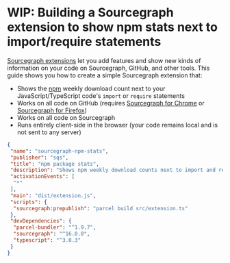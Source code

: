 # WIP: Building a Sourcegraph extension to show npm stats next to import/require statements

[Sourcegraph extensions](https://docs.sourcegraph.com/extensions) let you add features and show new kinds of information on your code on Sourcegraph, GitHub, and other tools. This guide shows you how to create a simple Sourcegraph extension that:

- Shows the [npm](https://npmjs.com) weekly download count next to your JavaScript/TypeScript code's `import` or `require` statements
- Works on all code on GitHub (requires [Sourcegraph for Chrome](https://chrome.google.com/webstore/detail/sourcegraph/dgjhfomjieaadpoljlnidmbgkdffpack) or [Sourcegraph for Firefox](https://addons.mozilla.org/en-US/firefox/addon/sourcegraph/))
- Works on all code on Sourcegraph
- Runs entirely client-side in the browser (your code remains local and is not sent to any server)


```json
{
 "name": "sourcegraph-npm-stats",
 "publisher": "sqs",
 "title": "npm package stats",
 "description": "Shows npm weekly download counts next to import and require statements in JavaScript/TypeScript code.",
 "activationEvents": [
  "*"
 ],
 "main": "dist/extension.js",
 "scripts": {
  "sourcegraph:prepublish": "parcel build src/extension.ts"
 },
 "devDependencies": {
  "parcel-bundler": "^1.9.7",
  "sourcegraph": "^16.0.0",
  "typescript": "^3.0.3"
 }
}
```
